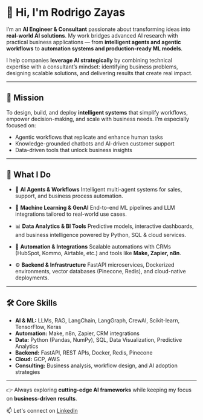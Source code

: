 # 👋 Hi, I'm Rodrigo Zayas

I’m an **AI Engineer & Consultant** passionate about transforming ideas into **real-world AI solutions**. My work bridges advanced AI research with practical business applications — from **intelligent agents and agentic workflows** to **automation systems and production-ready ML models**.

I help companies **leverage AI strategically** by combining technical expertise with a consultant’s mindset: identifying business problems, designing scalable solutions, and delivering results that create real impact.

---

## 🚀 Mission

To design, build, and deploy **intelligent systems** that simplify workflows, empower decision-making, and scale with business needs. I’m especially focused on:

* Agentic workflows that replicate and enhance human tasks
* Knowledge-grounded chatbots and AI-driven customer support
* Data-driven tools that unlock business insights

---

## 💼 What I Do

* 🤖 **AI Agents & Workflows**
  Intelligent multi-agent systems for sales, support, and business process automation.

* 🧠 **Machine Learning & GenAI**
  End-to-end ML pipelines and LLM integrations tailored to real-world use cases.

* 📊 **Data Analytics & BI Tools**
  Predictive models, interactive dashboards, and business intelligence powered by Python, SQL & cloud services.

* 🔄 **Automation & Integrations**
  Scalable automations with CRMs (HubSpot, Kommo, Airtable, etc.) and tools like **Make, Zapier, n8n**.

* ⚙️ **Backend & Infrastructure**
  FastAPI microservices, Dockerized environments, vector databases (Pinecone, Redis), and cloud-native deployments.

---

## 🛠️ Core Skills

* **AI & ML:** LLMs, RAG, LangChain, LangGraph, CrewAI, Scikit-learn, TensorFlow, Keras
* **Automation:** Make, n8n, Zapier, CRM integrations
* **Data:** Python (Pandas, NumPy), SQL, Data Visualization, Predictive Analytics
* **Backend:** FastAPI, REST APIs, Docker, Redis, Pinecone
* **Cloud:** GCP, AWS
* **Consulting:** Business analysis, workflow design, and AI adoption strategies

---

👉 Always exploring **cutting-edge AI frameworks** while keeping my focus on **business-driven results**. 

📫 Let's connect on [LinkedIn](https://www.linkedin.com/in/rodrigo-zayas-03a0a9299/)

